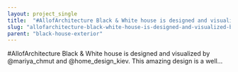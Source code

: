 ```yaml
---
layout: project_single
title:  "#AllofArchitecture Black & White house is designed and visualized by @mariya_chmut and @home_design_kiev. This amazing design is a well…"
slug: "allofarchitecture-black-white-house-is-designed-and-visualized-by-at-mariya-chmut-and-at-home-design-kiev"
parent: "black-house-exterior"
---
```

#AllofArchitecture Black & White house is designed and visualized by @mariya_chmut and @home_design_kiev. This amazing design is a well…